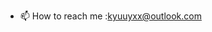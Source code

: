 - 📫 How to reach me :kyuuyxx@outlook.com


<!---
kyuumm/kyuumm is a ✨ special ✨ repository because its `README.md` (this file) appears on your GitHub profile.
You can click the Preview link to take a look at your changes.
--->

